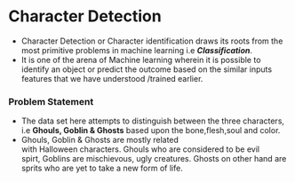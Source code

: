 # Character Detection
- Character Detection or Character identification draws its roots from the most primitive problems in machine learning i.e ___Classification___. 
- It is one of the arena of Machine learning wherein it is possible to identify an object or predict the outcome based on the similar inputs features that we have understood /trained earlier.

### Problem Statement
- The data set here attempts to distinguish between the three characters, i.e __Ghouls, Goblin & Ghosts__ based upon the bone,flesh,soul and color.
- Ghouls, Goblin & Ghosts are mostly related with Halloween characters. Ghouls who are considered to be evil spirt, Goblins are mischievous, ugly creatures. Ghosts on other hand are sprits who are yet to take a new form of life.


